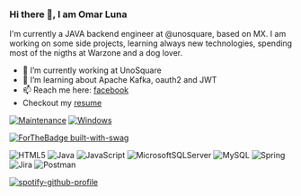 ### Hi there 👋, I am Omar Luna 

I'm currently a JAVA backend engineer at @unosquare, based on MX. I am working on some side projects, learning always new technologies, spending most of the nigths at Warzone and a dog lover.

<!--
**wikiOmar/wikiOmar** is a ✨ _special_ ✨ repository because its `README.md` (this file) appears on your GitHub profile.

Here are some ideas to get you started:
- 😄 Pronouns: ...
- ⚡ Fun fact: ...
-->

- 🔭 I’m currently working at UnoSquare
- 🌱 I’m learning about Apache Kafka, oauth2 and JWT
- 📫 Reach me here: [facebook](https://www.facebook.com/luis.lwik)
- Checkout my [resume](https://drive.google.com/file/d/1bF5MuimxBLgc0XJyyN-nFof3OuIm-ZXR/view?usp=sharing)

[![Maintenance](https://img.shields.io/badge/Maintained%3F-yes-green.svg)](https://GitHub.com/Naereen/StrapDown.js/graphs/commit-activity) [![Windows](https://svgshare.com/i/ZhY.svg)](https://svgshare.com/i/ZhY.svg) 

[![ForTheBadge built-with-swag](http://ForTheBadge.com/images/badges/built-with-swag.svg)](https://GitHub.com/Naereen/)

![HTML5](https://img.shields.io/badge/html5-%23E34F26.svg?style=for-the-badge&logo=html5&logoColor=white) ![Java](https://img.shields.io/badge/java-%23ED8B00.svg?style=for-the-badge&logo=java&logoColor=white) ![JavaScript](https://img.shields.io/badge/javascript-%23323330.svg?style=for-the-badge&logo=javascript&logoColor=%23F7DF1E) ![MicrosoftSQLServer](https://img.shields.io/badge/Microsoft%20SQL%20Sever-CC2927?style=for-the-badge&logo=microsoft%20sql%20server&logoColor=white) ![MySQL](https://img.shields.io/badge/mysql-%2300f.svg?style=for-the-badge&logo=mysql&logoColor=white) ![Spring](https://img.shields.io/badge/spring-%236DB33F.svg?style=for-the-badge&logo=spring&logoColor=white) ![Jira](https://img.shields.io/badge/jira-%230A0FFF.svg?style=for-the-badge&logo=jira&logoColor=white) ![Postman](https://img.shields.io/badge/Postman-FF6C37?style=for-the-badge&logo=postman&logoColor=white)

[![spotify-github-profile](https://spotify-github-profile.vercel.app/api/view?uid=12137413695&cover_image=true&theme=compact)](https://github.com/kittinan/spotify-github-profile)
